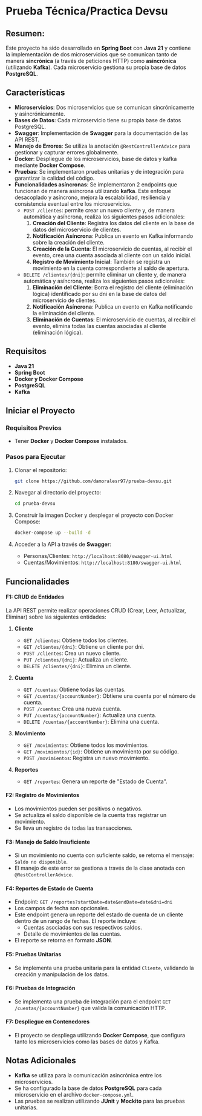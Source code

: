 # Prueba Técnica/Practica Devsu

## Resumen:

Este proyecto ha sido desarrollado en **Spring Boot** con **Java 21** y contiene la implementación de dos microservicios que se comunican tanto de manera **sincrónica** (a través de peticiones HTTP) como **asincrónica** (utilizando **Kafka**). Cada microservicio gestiona su propia base de datos **PostgreSQL**.

## Características

- **Microservicios**: Dos microservicios que se comunican sincrónicamente y asincrónicamente.
- **Bases de Datos**: Cada microservicio tiene su propia base de datos PostgreSQL.
- **Swagger**: Implementación de **Swagger** para la documentación de las API REST.
- **Manejo de Errores**: Se utiliza la anotación `@RestControllerAdvice` para gestionar y capturar errores globalmente.
- **Docker**: Despliegue de los microservicios, base de datos y kafka mediante **Docker Compose**.
- **Pruebas**: Se implementaron pruebas unitarias y de integración para garantizar la calidad del código.
- **Funcionalidades asíncronas**: Se implementaron 2 endpoints que funcionan de manera asíncrona utilizando **kafka**. Este enfoque desacoplado y asíncrono, mejora la escalabilidad, resiliencia y consistencia eventual entre los microservicios.
    - `POST /clientes`: permite crear un nuevo cliente y, de manera automática y asíncrona, realiza los siguientes pasos adicionales:
        1. **Creación del Cliente**: Registra los datos del cliente en la base de datos del microservicio de clientes.
        2. **Notificación Asíncrona**: Publica un evento en Kafka informando sobre la creación del cliente.
        3. **Creación de la Cuenta**: El microservicio de cuentas, al recibir el evento, crea una cuenta asociada al cliente con un saldo inicial.
        4. **Registro de Movimiento Inicial**: También se registra un movimiento en la cuenta correspondiente al saldo de apertura.
    - `DELETE /clientes/{dni}`: permite eliminar un cliente y, de manera automática y asíncrona, realiza los siguientes pasos adicionales:
        1. **Eliminación del Cliente**: Borra el registro del cliente (eliminación lógica) identificado por su dni en la base de datos del microservicio de clientes.
        2. **Notificación Asíncrona**: Publica un evento en Kafka notificando la eliminación del cliente.
        3. **Eliminación de Cuentas**: El microservicio de cuentas, al recibir el evento, elimina todas las cuentas asociadas al cliente (eliminación lógica).

## Requisitos

- **Java 21**
- **Spring Boot**
- **Docker y Docker Compose**
- **PostgreSQL**
- **Kafka**

## Iniciar el Proyecto

### Requisitos Previos

- Tener **Docker** y **Docker Compose** instalados.

### Pasos para Ejecutar

1. Clonar el repositorio:
    ```bash
    git clone https://github.com/damoralesr97/prueba-devsu.git
    ```

2. Navegar al directorio del proyecto:
    ```bash
    cd prueba-devsu
    ```

3. Construir la imagen Docker y desplegar el proyecto con Docker Compose:
    ```bash
    docker-compose up --build -d
    ```

4. Acceder a la API a través de **Swagger**:
    - Personas/Clientes: `http://localhost:8080/swagger-ui.html`
    - Cuentas/Movimientos: `http://localhost:8180/swagger-ui.html`

## Funcionalidades

#### F1: CRUD de Entidades

La API REST permite realizar operaciones CRUD (Crear, Leer, Actualizar, Eliminar) sobre las siguientes entidades:

1. **Cliente**
   - `GET /clientes`: Obtiene todos los clientes.
   - `GET /clientes/{dni}`: Obtiene un cliente por dni.
   - `POST /clientes`: Crea un nuevo cliente.
   - `PUT /clientes/{dni}`: Actualiza un cliente.
   - `DELETE /clientes/{dni}`: Elimina un cliente.

2. **Cuenta**
   - `GET /cuentas`: Obtiene todas las cuentas.
   - `GET /cuentas/{accountNumber}`: Obtiene una cuenta por el número de cuenta.
   - `POST /cuentas`: Crea una nueva cuenta.
   - `PUT /cuentas/{accountNumber}`: Actualiza una cuenta.
   - `DELETE /cuentas/{accountNumber}`: Elimina una cuenta.

3. **Movimiento**
   - `GET /movimientos`: Obtiene todos los movimientos.
   - `GET /movimientos/{id}`: Obtiene un movimiento por su código.
   - `POST /movimientos`: Registra un nuevo movimiento.

4. **Reportes**
   - `GET /reportes`: Genera un reporte de "Estado de Cuenta".

#### F2: Registro de Movimientos
- Los movimientos pueden ser positivos o negativos.
- Se actualiza el saldo disponible de la cuenta tras registrar un movimiento.
- Se lleva un registro de todas las transacciones.

#### F3: Manejo de Saldo Insuficiente
- Si un movimiento no cuenta con suficiente saldo, se retorna el mensaje: `Saldo no disponible`.
- El manejo de este error se gestiona a través de la clase anotada con `@RestControllerAdvice`.

#### F4: Reportes de Estado de Cuenta
- Endpoint: `GET /reportes?startDate=date&endDate=date&dni=dni`
- Los campos de fecha son opcionales.
- Este endpoint genera un reporte del estado de cuenta de un cliente dentro de un rango de fechas. El reporte incluye:
  - Cuentas asociadas con sus respectivos saldos.
  - Detalle de movimientos de las cuentas.
- El reporte se retorna en formato **JSON**.

#### F5: Pruebas Unitarias
- Se implementa una prueba unitaria para la entidad `Cliente`, validando la creación y manipulación de los datos.

#### F6: Pruebas de Integración
- Se implementa una prueba de integración para el endpoint `GET /cuentas/{accountNumber}` que valida la comunicación HTTP.

#### F7: Despliegue en Contenedores
- El proyecto se despliega utilizando **Docker Compose**, que configura tanto los microservicios como las bases de datos y Kafka.

## Notas Adicionales

- **Kafka** se utiliza para la comunicación asincrónica entre los microservicios.
- Se ha configurado la base de datos **PostgreSQL** para cada microservicio en el archivo `docker-compose.yml`.
- Las pruebas se realizan utilizando **JUnit** y **Mockito** para las pruebas unitarias.
